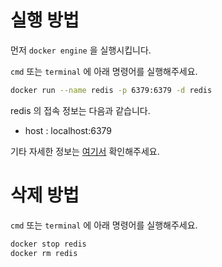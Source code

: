 # 실행 방법

먼저 `docker engine` 을 실행시킵니다.

`cmd` 또는 `terminal` 에 아래 명령어를 실행해주세요.

```sh
docker run --name redis -p 6379:6379 -d redis
```

redis 의 접속 정보는 다음과 같습니다.

-   host : localhost:6379

기타 자세한 정보는 [여기서](https://hub.docker.com/_/redis) 확인해주세요.

# 삭제 방법

`cmd` 또는 `terminal` 에 아래 명령어를 실행해주세요.

```sh
docker stop redis
docker rm redis
```
